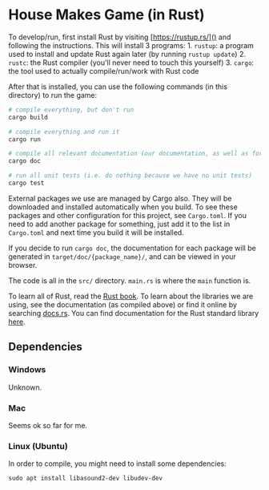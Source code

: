 # House Makes Game (in Rust)

To develop/run, first install Rust by visiting [https://rustup.rs/]() and following the instructions. 
This will install 3 programs:
    1.  `rustup`: a program used to install and update Rust again later (by running `rustup update`)
    2.  `rustc`: the Rust compiler (you'll never need to touch this yourself)
    3.  `cargo`: the tool used to actually compile/run/work with Rust code

After that is installed, you can use the following commands (in this directory) to run the game:

```sh
# compile everything, but don't run
cargo build

# compile everything and run it
cargo run

# compile all relevant documentation (our documentation, as well as for all the packages we use)
cargo doc

# run all unit tests (i.e. do nothing because we have no unit tests)
cargo test
```

External packages we use are managed by Cargo also. They will be downloaded and installed automatically when you build.
To see these packages and other configuration for this project, see `Cargo.toml`. If you need to add another package 
for something, just add it to the list in `Cargo.toml` and next time you build it will be installed.

If you decide to run `cargo doc`, the documentation for each package will be generated in 
`target/doc/{package_name}/`, and can be viewed in your browser.

The code is all in the `src/` directory. `main.rs` is where the `main` function is.

To learn all of Rust, read the [Rust book](https://doc.rust-lang.org/book/). To learn about the libraries we are using, 
see the documentation (as compiled above) or find it online by searching [docs.rs](https://docs.rs/). You can find 
documentation for the Rust standard library [here](https://doc.rust-lang.org/std/).

## Dependencies

### Windows

Unknown.

### Mac

Seems ok so far for me.

### Linux (Ubuntu)

In order to compile, you might need to install some dependencies:

```
sudo apt install libasound2-dev libudev-dev
```
